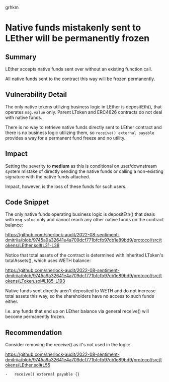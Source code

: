 grhkm
# Native funds mistakenly sent to LEther will be permanently frozen

## Summary

LEther accepts native funds sent over without an existing function call.

All native funds sent to the contract this way will be frozen permanently.

## Vulnerability Detail

The only native tokens utilizing business logic in LEther is depositEth(), that operates `msg.value` only. Parent LToken and ERC4626 contracts do not deal with native funds.

There is no way to retrieve native funds directly sent to LEther contract and there is no business logic utilizing them, so `receive() external payable` provides a way for a permanent fund freeze and no utility.

## Impact

Setting the severity to **medium** as this is conditional on user/downstream system mistake of directly sending the native funds or calling a non-existing signature with the native funds attached.

Impact, however, is the loss of these funds for such users.

## Code Snippet

The only native funds operating business logic is depositEth() that deals with `msg.value` only and cannot reach any other native funds on the contract balance:

https://github.com/sherlock-audit/2022-08-sentiment-dmitriia/blob/9745a9a32641e4a709dcf771bfcfb97cb1e89bd9/protocol/src/tokens/LEther.sol#L31-L38

Notice that total assets of the contract is determined with inherited LToken's totalAssets(), which uses WETH balance:

https://github.com/sherlock-audit/2022-08-sentiment-dmitriia/blob/9745a9a32641e4a709dcf771bfcfb97cb1e89bd9/protocol/src/tokens/LToken.sol#L185-L193

Native funds sent directly aren't deposited to WETH and do not increase total assets this way, so the shareholders have no access to such funds either.

I.e. any funds that end up on LEther balance via general receive() will become permanently frozen.

## Recommendation

Consider removing the receive() as it's not used in the logic:

https://github.com/sherlock-audit/2022-08-sentiment-dmitriia/blob/9745a9a32641e4a709dcf771bfcfb97cb1e89bd9/protocol/src/tokens/LEther.sol#L55

```solidity
-   receive() external payable {}
```